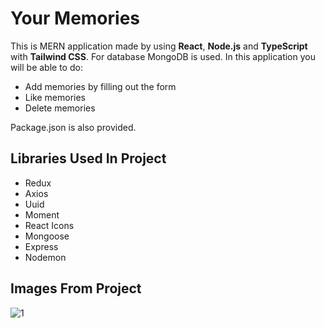 # Your Memories

This is MERN application made by using **React**, **Node.js** and **TypeScript** with **Tailwind CSS**. For database MongoDB is used. In this application you will be able to do:

- Add memories by filling out the form
- Like memories 
- Delete memories 

Package.json is also provided.

## Libraries Used In Project

- Redux
- Axios
- Uuid
- Moment
- React Icons
- Mongoose
- Express
- Nodemon

## Images From Project

![1](https://user-images.githubusercontent.com/104715456/191314657-12219a54-31c6-42b8-963d-fc4510d1c6cb.PNG)
